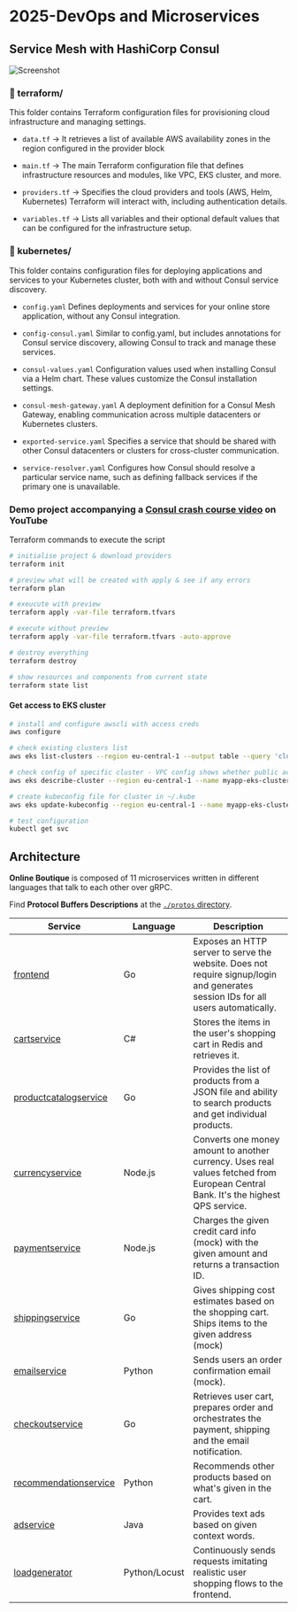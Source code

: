 # 2025-DevOps and Microservices
## Service Mesh with HashiCorp Consul 

![Screenshot](https://drive.google.com/uc?export=view&id=1VG3bsdYemrccFwRpUmqlXlgGWNHYMdoQ)

### 📂 terraform/
This folder contains Terraform configuration files for provisioning cloud infrastructure and managing settings.

- ```data.tf``` -> It retrieves a list of available AWS availability zones in the region configured in the provider block
  
- ```main.tf``` -> 	The main Terraform configuration file that defines infrastructure resources and modules, like VPC, EKS cluster, and more.

- ```providers.tf``` -> 	Specifies the cloud providers and tools (AWS, Helm, Kubernetes) Terraform will interact with, including authentication details.

- ```variables.tf``` -> Lists all variables and their optional default values that can be configured for the infrastructure setup.

### 📂 kubernetes/
This folder contains configuration files for deploying applications and services to your Kubernetes cluster, both with and without Consul service discovery.

- ```config.yaml```	Defines deployments and services for your online store application, without any Consul integration.
  
- ```config-consul.yaml```	Similar to config.yaml, but includes annotations for Consul service discovery, allowing Consul to track and manage these services.
  
- ```consul-values.yaml```	Configuration values used when installing Consul via a Helm chart. These values customize the Consul installation settings.
  
- ```consul-mesh-gateway.yaml```	A deployment definition for a Consul Mesh Gateway, enabling communication across multiple datacenters or Kubernetes clusters.
  
- ```exported-service.yaml```	Specifies a service that should be shared with other Consul datacenters or clusters for cross-cluster communication.
  
- ```service-resolver.yaml```	Configures how Consul should resolve a particular service name, such as defining fallback services if the primary one is unavailable.

### Demo project accompanying a [Consul crash course video](https://www.youtube.com/watch?v=s3I1kKKfjtQ) on YouTube


Terraform commands to execute the script

```sh
# initialise project & download providers
terraform init

# preview what will be created with apply & see if any errors
terraform plan

# exeucute with preview
terraform apply -var-file terraform.tfvars

# execute without preview
terraform apply -var-file terraform.tfvars -auto-approve

# destroy everything
terraform destroy

# show resources and components from current state
terraform state list
```

#### Get access to EKS cluster
```sh
# install and configure awscli with access creds
aws configure

# check existing clusters list
aws eks list-clusters --region eu-central-1 --output table --query 'clusters'

# check config of specific cluster - VPC config shows whether public access enabled on cluster API endpoint
aws eks describe-cluster --region eu-central-1 --name myapp-eks-cluster --query 'cluster.resourcesVpcConfig'

# create kubeconfig file for cluster in ~/.kube
aws eks update-kubeconfig --region eu-central-1 --name myapp-eks-cluster

# test configuration
kubectl get svc
```
## Architecture

**Online Boutique** is composed of 11 microservices written in different
languages that talk to each other over gRPC.

Find **Protocol Buffers Descriptions** at the [`./protos` directory](/protos).

| Service                                              | Language      | Description                                                                                                                       |
| ---------------------------------------------------- | ------------- | --------------------------------------------------------------------------------------------------------------------------------- |
| [frontend](https://github.com/GoogleCloudPlatform/microservices-demo/tree/bca51420b43e209e427d9a78c1dbf169d41b8e6a/src/frontend)                           | Go            | Exposes an HTTP server to serve the website. Does not require signup/login and generates session IDs for all users automatically. |
| [cartservice](https://github.com/GoogleCloudPlatform/microservices-demo/tree/bca51420b43e209e427d9a78c1dbf169d41b8e6a/src/cartservice)                     | C#            | Stores the items in the user's shopping cart in Redis and retrieves it.                                                           |
| [productcatalogservice](https://github.com/GoogleCloudPlatform/microservices-demo/tree/bca51420b43e209e427d9a78c1dbf169d41b8e6a/src/productcatalogservice) | Go            | Provides the list of products from a JSON file and ability to search products and get individual products.                        |
| [currencyservice](https://github.com/GoogleCloudPlatform/microservices-demo/tree/bca51420b43e209e427d9a78c1dbf169d41b8e6a/src/currencyservice)             | Node.js       | Converts one money amount to another currency. Uses real values fetched from European Central Bank. It's the highest QPS service. |
| [paymentservice](https://github.com/GoogleCloudPlatform/microservices-demo/tree/bca51420b43e209e427d9a78c1dbf169d41b8e6a/src/paymentservice)               | Node.js       | Charges the given credit card info (mock) with the given amount and returns a transaction ID.                                     |
| [shippingservice](https://github.com/GoogleCloudPlatform/microservices-demo/tree/bca51420b43e209e427d9a78c1dbf169d41b8e6a/src/shippingservice)             | Go            | Gives shipping cost estimates based on the shopping cart. Ships items to the given address (mock)                                 |
| [emailservice](https://github.com/GoogleCloudPlatform/microservices-demo/tree/bca51420b43e209e427d9a78c1dbf169d41b8e6a/src/emailservice)                   | Python        | Sends users an order confirmation email (mock).                                                                                   |
| [checkoutservice](https://github.com/GoogleCloudPlatform/microservices-demo/tree/bca51420b43e209e427d9a78c1dbf169d41b8e6a/src/checkoutservice)             | Go            | Retrieves user cart, prepares order and orchestrates the payment, shipping and the email notification.                            |
| [recommendationservice](https://github.com/GoogleCloudPlatform/microservices-demo/tree/bca51420b43e209e427d9a78c1dbf169d41b8e6a/src/recommendationservice) | Python        | Recommends other products based on what's given in the cart.                                                                      |
| [adservice](https://github.com/GoogleCloudPlatform/microservices-demo/tree/bca51420b43e209e427d9a78c1dbf169d41b8e6a/src/adservice)                         | Java          | Provides text ads based on given context words.                                                                                   |
| [loadgenerator](https://github.com/GoogleCloudPlatform/microservices-demo/tree/bca51420b43e209e427d9a78c1dbf169d41b8e6a/src/loadgenerator)                 | Python/Locust | Continuously sends requests imitating realistic user shopping flows to the frontend.                                              |
